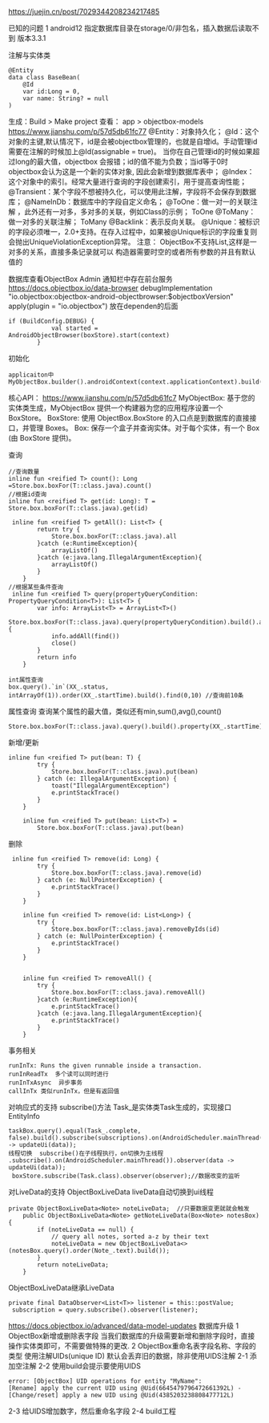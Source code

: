 https://juejin.cn/post/7029344208234217485

已知的问题
1 android12 指定数据库目录在storage/0/非包名，插入数据后读取不到 版本3.3.1

注解与实体类
```
@Entity
data class BaseBean(
    @Id
    var id:Long = 0,
    var name: String? = null
)
```
生成：Build > Make project
查看： app > objectbox-models
https://www.jianshu.com/p/57d5db61fc77
@Entity：对象持久化；
@Id：这个对象的主键,默认情况下，id是会被objectbox管理的，也就是自增id。手动管理id需要在注解的时候加上@Id(assignable = true)。
  当你在自己管理id的时候如果超过long的最大值，objectbox 会报错；id的值不能为负数；当id等于0时objectbox会认为这是一个新的实体对象,
  因此会新增到数据库表中；
@Index：这个对象中的索引。经常大量进行查询的字段创建索引，用于提高查询性能；
@Transient：某个字段不想被持久化，可以使用此注解，字段将不会保存到数据库；
@NameInDb：数据库中的字段自定义命名；
@ToOne：做一对一的关联注解 ，此外还有一对多，多对多的关联，例如Class的示例； ToOne<Customer>
@ToMany：做一对多的关联注解；  ToMany<Order>
@Backlink：表示反向关联。
@Unique：被标识的字段必须唯一，2.0+支持。在存入过程中，如果被@Unique标识的字段重复则会抛出UniqueViolationException异常。
注意：
ObjectBox不支持List<String>,这样是一对多的关系，直接多条记录就可以
构造器需要时空的或者所有参数的并且有默认值的


数据库查看ObjectBox Admin   通知栏中存在前台服务
https://docs.objectbox.io/data-browser
debugImplementation "io.objectbox:objectbox-android-objectbrowser:$objectboxVersion"
apply(plugin = "io.objectbox") 放在dependen的后面
```
if (BuildConfig.DEBUG) { 
            val started = AndroidObjectBrowser(boxStore).start(context)
        }
```
初始化
```
applicaiton中
MyObjectBox.builder().androidContext(context.applicationContext).build()
```

核心API： https://www.jianshu.com/p/57d5db61fc7
MyObjectBox: 基于您的实体类生成，MyObjectBox 提供一个构建器为您的应用程序设置一个 BoxStore。
BoxStore: 使用 ObjectBox.BoxStore 的入口点是到数据库的直接接口，并管理 Boxes。
Box: 保存一个盒子并查询实体。对于每个实体，有一个 Box (由 BoxStore 提供)。


查询
```
//查询数量
inline fun <reified T> count(): Long =Store.box.boxFor(T::class.java).count()
//根据id查询
inline fun <reified T> get(id: Long): T = Store.box.boxFor(T::class.java).get(id)

 inline fun <reified T> getAll(): List<T> {
        return try {
            Store.box.boxFor(T::class.java).all
        }catch (e:RuntimeException){
            arrayListOf()
        }catch (e:java.lang.IllegalArgumentException){
            arrayListOf()
        }
    }
//根据某些条件查询
 inline fun <reified T> query(propertyQueryCondition: PropertyQueryCondition<T>): List<T> {
        var info: ArrayList<T> = ArrayList<T>()
        Store.box.boxFor(T::class.java).query(propertyQueryCondition).build().apply {
            info.addAll(find())
            close()
        }
        return info
    }   

int属性查询    
box.query().`in`(XX_.status, intArrayOf(1)).order(XX_.startTime).build().find(0,10) //查询前10条    
```
属性查询 查询某个属性的最大值，类似还有min,sum(),avg(),count()
```
Store.box.boxFor(T::class.java).query().build().property(XX_.startTime).max()
```

新增/更新
```
inline fun <reified T> put(bean: T) {
        try {
            Store.box.boxFor(T::class.java).put(bean)
        } catch (e: IllegalArgumentException) {
            toast("IllegalArgumentException")
            e.printStackTrace()
        }
    }

    inline fun <reified T> put(bean: List<T>) =
        Store.box.boxFor(T::class.java).put(bean)
```
删除
```
 inline fun <reified T> remove(id: Long) {
        try {
            Store.box.boxFor(T::class.java).remove(id)
        } catch (e: NullPointerException) {
            e.printStackTrace()
        }
    }

    inline fun <reified T> remove(id: List<Long>) {
        try {
            Store.box.boxFor(T::class.java).removeByIds(id)
        } catch (e: NullPointerException) {
            e.printStackTrace()
        }
    }


    inline fun <reified T> removeAll() {
        try {
            Store.box.boxFor(T::class.java).removeAll()
        }catch (e:RuntimeException){
            e.printStackTrace()
        }catch (e:java.lang.IllegalArgumentException){
            e.printStackTrace()
        }
    }
```

事务相关
```
runInTx: Runs the given runnable inside a transaction.
runInReadTx  多个读可以同时进行
runInTxAsync  异步事务
callInTx 类似runInTx，但是有返回值 
```

对响应式的支持 subscribe()方法  Task_是实体类Task生成的，实现接口EntityInfo<Task>
```
taskBox.query().equal(Task_.complete, false).build().subscribe(subscriptions).on(AndroidScheduler.mainThread()).observer(data -> updateUi(data));
线程切换  subscribe()在子线程执行，on切换为主线程
.subscribe().on(AndroidScheduler.mainThread()).observer(data -> updateUi(data));
 boxStore.subscribe(Task.class).observer(observer);//数据改变的监听
```
对LiveData的支持 ObjectBoxLiveData   liveData自动切换到ui线程
```
private ObjectBoxLiveData<Note> noteLiveData;  //只要数据变更就就会触发
    public ObjectBoxLiveData<Note> getNoteLiveData(Box<Note> notesBox) {
        if (noteLiveData == null) {
            // query all notes, sorted a-z by their text
            noteLiveData = new ObjectBoxLiveData<>(notesBox.query().order(Note_.text).build());
        }
        return noteLiveData;
    }
```
ObjectBoxLiveData继承LiveData
```
private final DataObserver<List<T>> listener = this::postValue;
 subscription = query.subscribe().observer(listener);
```




https://docs.objectbox.io/advanced/data-model-updates
数据库升级
1 ObjectBox新增或删除表字段
当我们数据库的升级需要新增和删除字段时，直接操作实体类即可，不需要做特殊的更改.
2 ObjectBox重命名表字段名称、字段的类型  使用注解UIDs(unique ID)
 默认会丢弃旧的数据，除非使用UIDS注解
2-1 添加空注解
2-2 使用build会提示要使用UIDS
```
error: [ObjectBox] UID operations for entity "MyName": 
[Rename] apply the current UID using @Uid(6645479796472661392L) -
[Change/reset] apply a new UID using @Uid(4385203238808477712L)
```
2-3 给UIDS增加数字，然后重命名字段
2-4 build工程